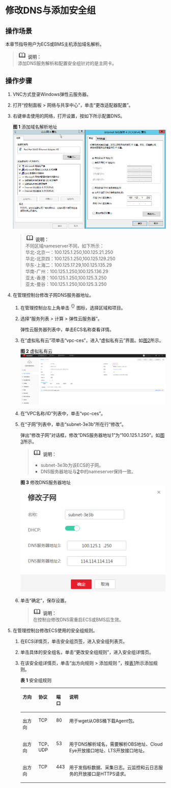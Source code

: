 # 修改DNS与添加安全组<a name="ZH-CN_TOPIC_0150366044"></a>

## 操作场景<a name="zh-cn_topic_0078544024_section10035481163223"></a>

本章节指导用户为ECS或BMS主机添加域名解析。

>![](public_sys-resources/icon-note.gif) **说明：**   
>添加DNS服务解析和配置安全组针对的是主网卡。  

## 操作步骤<a name="section1251913413419"></a>

1.  VNC方式登录Windows弹性云服务器。
2.  打开“控制面板 \> 网络与共享中心”，单击“更改适配器配置”。
3.  右键单击使用的网络，打开设置，按如下所示配置DNS。

    **图 1**  添加域名解析地址<a name="fig169461062266"></a>  
    ![](figures/添加域名解析地址-0.png "添加域名解析地址-0")

    >![](public_sys-resources/icon-note.gif) **说明：**   
    >不同区域nameserver不同，如下所示：  
    >华北-北京一：100.125.1.250,100.125.21.250  
    >华北-北京四：100.125.1.250,100.125.129.250  
    >华东-上海二：100.125.17.29,100.125.135.29  
    >华南-广州：100.125.1.250,100.125.136.29  
    >亚太-香港：100.125.1.250,100.125.3.250  
    >亚太-曼谷：100.125.1.250,100.125.3.250  

4.  在管理控制台修改子网DNS服务器地址。
    1.  在管理控制台左上角单击![](figures/icon-region.png)图标，选择区域和项目。
    2.  选择“服务列表 \> 计算 \> 弹性云服务器”。

        弹性云服务器列表中，单击ECS名称查看详情。

    3.  在“虚拟私有云”项单击“vpc-ces”，进入“虚拟私有云”界面。如[图2](#zh-cn_topic_0150354069_fig0772121318363)所示。

        **图 2**  虚拟私有云<a name="zh-cn_topic_0150354069_fig0772121318363"></a>  
        ![](figures/虚拟私有云.png "虚拟私有云")

    4.  在“VPC名称/ID”列表中，单击“vpc-ces”。
    5.  在“子网”列表中，单击“subnet-3e3b”所在行“修改”。

        弹出“修改子网”对话框，修改“DNS服务器地址1”为“100.125.1.250”。如[图3](#zh-cn_topic_0150354069_fig6241144284010)所示。

        >![](public_sys-resources/icon-note.gif) **说明：**   
        >-   subnet-3e3b为该ECS的子网。  
        >-   DNS服务器地址与[2](修改DNS与添加安全组.md#zh-cn_topic_0078544024_li30189854165124)中的nameserver保持一致。  

        **图 3**  修改DNS服务器地址<a name="zh-cn_topic_0150354069_fig6241144284010"></a>  
        ![](figures/修改DNS服务器地址.png "修改DNS服务器地址")

    6.  单击“确定”，保存设置。

        >![](public_sys-resources/icon-note.gif) **说明：**   
        >在控制台修改DNS需重启ECS或BMS后生效。  


5.  在管理控制台修改ECS使用的安全组规则。
    1.  在ECS详情页，单击安全组页签，进入安全组列表页。
    2.  单击具体的安全组名，单击“更改安全组规则”，进入安全组详情页。
    3.  在该安全组详情页，单击“出方向规则 \> 添加规则 ”，按[表1](#zh-cn_topic_0150354069_table89472534275)所示添加规则。

        **表 1**  安全组规则

        <a name="zh-cn_topic_0150354069_table89472534275"></a>
        <table><thead align="left"><tr id="zh-cn_topic_0150354069_row12943453152710"><th class="cellrowborder" valign="top" width="11%" id="mcps1.2.5.1.1"><p id="zh-cn_topic_0150354069_p69421453152713"><a name="zh-cn_topic_0150354069_p69421453152713"></a><a name="zh-cn_topic_0150354069_p69421453152713"></a>方向</p>
        </th>
        <th class="cellrowborder" valign="top" width="10%" id="mcps1.2.5.1.2"><p id="zh-cn_topic_0150354069_p149428533277"><a name="zh-cn_topic_0150354069_p149428533277"></a><a name="zh-cn_topic_0150354069_p149428533277"></a>协议</p>
        </th>
        <th class="cellrowborder" valign="top" width="9%" id="mcps1.2.5.1.3"><p id="zh-cn_topic_0150354069_p69424532275"><a name="zh-cn_topic_0150354069_p69424532275"></a><a name="zh-cn_topic_0150354069_p69424532275"></a>端口</p>
        </th>
        <th class="cellrowborder" valign="top" width="70%" id="mcps1.2.5.1.4"><p id="zh-cn_topic_0150354069_p894395312278"><a name="zh-cn_topic_0150354069_p894395312278"></a><a name="zh-cn_topic_0150354069_p894395312278"></a>说明</p>
        </th>
        </tr>
        </thead>
        <tbody><tr id="zh-cn_topic_0150354069_row49431153112718"><td class="cellrowborder" valign="top" width="11%" headers="mcps1.2.5.1.1 "><p id="zh-cn_topic_0150354069_p1494312539277"><a name="zh-cn_topic_0150354069_p1494312539277"></a><a name="zh-cn_topic_0150354069_p1494312539277"></a>出方向</p>
        </td>
        <td class="cellrowborder" valign="top" width="10%" headers="mcps1.2.5.1.2 "><p id="zh-cn_topic_0150354069_p14943185382715"><a name="zh-cn_topic_0150354069_p14943185382715"></a><a name="zh-cn_topic_0150354069_p14943185382715"></a>TCP</p>
        </td>
        <td class="cellrowborder" valign="top" width="9%" headers="mcps1.2.5.1.3 "><p id="zh-cn_topic_0150354069_p594325317274"><a name="zh-cn_topic_0150354069_p594325317274"></a><a name="zh-cn_topic_0150354069_p594325317274"></a>80</p>
        </td>
        <td class="cellrowborder" valign="top" width="70%" headers="mcps1.2.5.1.4 "><p id="zh-cn_topic_0150354069_p16651028185814"><a name="zh-cn_topic_0150354069_p16651028185814"></a><a name="zh-cn_topic_0150354069_p16651028185814"></a>用于wget从OBS桶下载Agent包。</p>
        </td>
        </tr>
        <tr id="zh-cn_topic_0150354069_row6944145315277"><td class="cellrowborder" valign="top" width="11%" headers="mcps1.2.5.1.1 "><p id="zh-cn_topic_0150354069_p69441453102716"><a name="zh-cn_topic_0150354069_p69441453102716"></a><a name="zh-cn_topic_0150354069_p69441453102716"></a>出方向</p>
        </td>
        <td class="cellrowborder" valign="top" width="10%" headers="mcps1.2.5.1.2 "><p id="zh-cn_topic_0150354069_p1394425315273"><a name="zh-cn_topic_0150354069_p1394425315273"></a><a name="zh-cn_topic_0150354069_p1394425315273"></a>TCP、UDP</p>
        </td>
        <td class="cellrowborder" valign="top" width="9%" headers="mcps1.2.5.1.3 "><p id="zh-cn_topic_0150354069_p6944185312278"><a name="zh-cn_topic_0150354069_p6944185312278"></a><a name="zh-cn_topic_0150354069_p6944185312278"></a>53</p>
        </td>
        <td class="cellrowborder" valign="top" width="70%" headers="mcps1.2.5.1.4 "><p id="zh-cn_topic_0150354069_p1051336115813"><a name="zh-cn_topic_0150354069_p1051336115813"></a><a name="zh-cn_topic_0150354069_p1051336115813"></a>用于DNS解析域名，需要解析OBS地址、Cloud Eye开放接口地址、LTS开放接口地址。</p>
        </td>
        </tr>
        <tr id="zh-cn_topic_0150354069_row19947105314275"><td class="cellrowborder" valign="top" width="11%" headers="mcps1.2.5.1.1 "><p id="zh-cn_topic_0150354069_p1894418532279"><a name="zh-cn_topic_0150354069_p1894418532279"></a><a name="zh-cn_topic_0150354069_p1894418532279"></a>出方向</p>
        </td>
        <td class="cellrowborder" valign="top" width="10%" headers="mcps1.2.5.1.2 "><p id="zh-cn_topic_0150354069_p15947145313278"><a name="zh-cn_topic_0150354069_p15947145313278"></a><a name="zh-cn_topic_0150354069_p15947145313278"></a>TCP</p>
        </td>
        <td class="cellrowborder" valign="top" width="9%" headers="mcps1.2.5.1.3 "><p id="zh-cn_topic_0150354069_p1194755318274"><a name="zh-cn_topic_0150354069_p1194755318274"></a><a name="zh-cn_topic_0150354069_p1194755318274"></a>443</p>
        </td>
        <td class="cellrowborder" valign="top" width="70%" headers="mcps1.2.5.1.4 "><p id="zh-cn_topic_0150354069_p2748650125812"><a name="zh-cn_topic_0150354069_p2748650125812"></a><a name="zh-cn_topic_0150354069_p2748650125812"></a>用于发指标数据、采集日志。云监控和云日志服务的开放接口是HTTPS请求。</p>
        </td>
        </tr>
        </tbody>
        </table>




